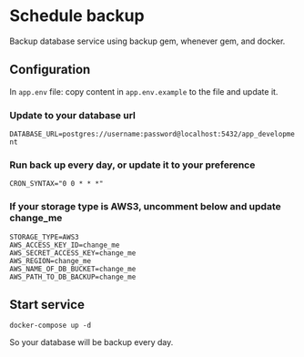 # Schedule backup
Backup database service using backup gem, whenever gem, and docker.

## Configuration
In ```app.env``` file: copy content in ```app.env.example``` to the file and update it.

### Update to your database url
```DATABASE_URL=postgres://username:password@localhost:5432/app_development```

### Run back up every day, or update it to your preference
```CRON_SYNTAX="0 0 * * *"```

### If your storage type is AWS3, uncomment below and update change_me
```
STORAGE_TYPE=AWS3
AWS_ACCESS_KEY_ID=change_me
AWS_SECRET_ACCESS_KEY=change_me
AWS_REGION=change_me
AWS_NAME_OF_DB_BUCKET=change_me
AWS_PATH_TO_DB_BACKUP=change_me
```
## Start service
```docker-compose up -d```

So your database will be backup every day.

